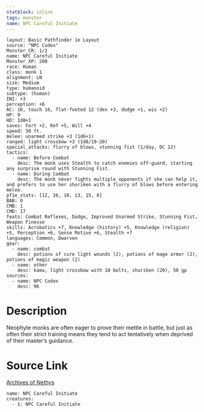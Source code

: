 ```yaml
---
statblock: inline
tags: monster
name: NPC Careful Initiate
---
```

```statblock
layout: Basic Pathfinder 1e Layout
source: "NPC Codex"
Monster_CR: 1/2
name: NPC Careful Initiate
Monster_XP: 200
race: Human
class: monk 1
alignment: LN
size: Medium
type: humanoid
subtype: (human)
INI: +3
perception: +6
AC: 16, touch 16, flat-footed 12 (dex +3, dodge +1, wis +2)
HP: 9
HD: 1d8+1
saves: Fort +2, Ref +5, Will +4
speed: 30 ft.
melee: unarmed strike +3 (1d6+1)
ranged: light crossbow +3 (1d8/19-20)
special_attacks: flurry of blows, stunning fist (1/day, DC 12)
tactics:
  - name: Before Combat
    desc: The monk uses Stealth to catch enemies off-guard, starting any surprise round with Stunning Fist.
  - name: During Combat
    desc: The monk never fights multiple opponents if she can help it, and prefers to use her shuriken with a flurry of blows before entering melee.
pf1e_stats: [12, 16, 10, 13, 15, 8]
BAB: 0
CMB: 1
CMD: 17
feats: Combat Reflexes, Dodge, Improved Unarmed Strike, Stunning Fist, Weapon Finesse
skills: Acrobatics +7, Knowledge (history) +5, Knowledge (religion) +5, Perception +6, Sense Motive +6, Stealth +7
languages: Common, Dwarven
gear:
  - name: combat
    desc: potions of cure light wounds (2), potions of mage armor (2), potions of magic weapon (2)
  - name: other
    desc: kama, light crossbow with 10 bolts, shuriken (20), 50 gp
sources:
  - name: NPC Codex
    desc: 96
```
# Description
Neophyte monks are often eager to prove their mettle in battle, but just as often their strict training means they tend to act tentatively when deprived of their master’s guidance.
# Source Link
[Archives of Nethys](https://aonprd.com/NPCDisplay.aspx?ItemName=Careful%20Initiate)
```encounter-table
name: NPC Careful Initiate
creatures:
  - 1: NPC Careful Initiate
```

